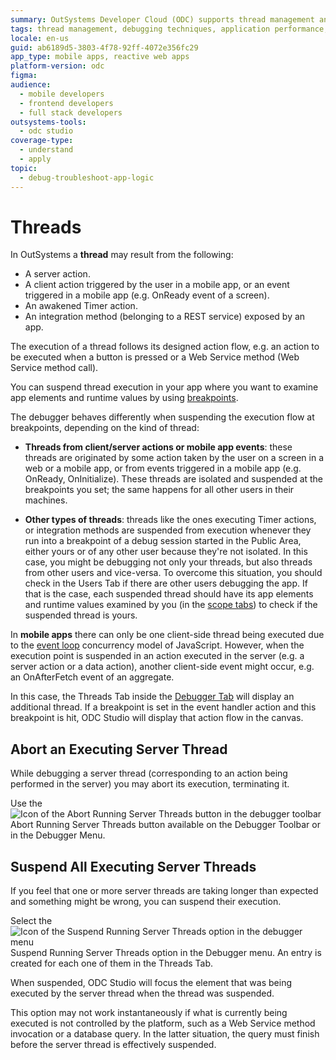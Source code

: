 ```yaml
---
summary: OutSystems Developer Cloud (ODC) supports thread management and debugging across various actions and events in web and mobile applications.
tags: thread management, debugging techniques, application performance, software development breakpoints
locale: en-us
guid: ab6189d5-3803-4f78-92ff-4072e356fc29
app_type: mobile apps, reactive web apps
platform-version: odc
figma:
audience:
  - mobile developers
  - frontend developers
  - full stack developers
outsystems-tools:
  - odc studio
coverage-type:
  - understand
  - apply
topic:
  - debug-troubleshoot-app-logic
---
```


# Threads

In OutSystems a **thread** may result from the following:

* A server action.
* A client action triggered by the user in a mobile app, or an event triggered in a mobile app (e.g. OnReady event of a screen).
* An awakened Timer action.
* An integration method (belonging to a REST service) exposed by an app.

The execution of a thread follows its designed action flow, e.g. an action to be executed when a button is pressed or a Web Service method (Web Service method call).

You can suspend thread execution in your app where you want to examine app elements and runtime values by using [breakpoints](breakpoints.md).

The debugger behaves differently when suspending the execution flow at breakpoints, depending on the kind of thread:

* **Threads from client/server actions or mobile app events**: these threads are originated by some action taken by the user on a screen in a web or a mobile app, or from events triggered in a mobile app (e.g. OnReady, OnInitialize). These threads are isolated and suspended at the breakpoints you set; the same happens for all other users in their machines.

* **Other types of threads**: threads like the ones executing Timer actions, or integration methods are suspended from execution whenever they run into a breakpoint of a debug session started in the Public Area, either yours or of any other user because they're not isolated. In this case, you might be debugging not only your threads, but also threads from other users and vice-versa. To overcome this situation, you should check in the Users Tab if there are other users debugging the app. If that is the case, each suspended thread should have its app elements and runtime values examined by you (in the [scope tabs](debugger-ui-reference.md#scope-tabs-area)) to check if the suspended thread is yours.

<div class="info" markdown="1">

In **mobile apps** there can only be one client-side thread being executed due to the [event loop](https://developer.mozilla.org/en-US/docs/Web/JavaScript/EventLoop) concurrency model of JavaScript. However, when the execution point is suspended in an action executed in the server (e.g. a server action or a data action), another client-side event might occur, e.g. an OnAfterFetch event of an aggregate.

In this case, the Threads Tab inside the [Debugger Tab](debugger-ui-reference.md#debugging-context-area) will display an additional thread. If a breakpoint is set in the event handler action and this breakpoint is hit, ODC Studio will display that action flow in the canvas.

</div>

## Abort an Executing Server Thread

While debugging a server thread (corresponding to an action being performed in the server) you may abort its execution, terminating it.

Use the ![Icon of the Abort Running Server Threads button in the debugger toolbar](images/toolbar-abort-button.png "Abort Running Server Threads Button") Abort Running Server Threads button available on the Debugger Toolbar or in the Debugger Menu.

## Suspend All Executing Server Threads

If you feel that one or more server threads are taking longer than expected and something might be wrong, you can suspend their execution.

Select the ![Icon of the Suspend Running Server Threads option in the debugger menu](images/toolbar-button-suspend.png "Suspend Running Server Threads Option") Suspend Running Server Threads option in the Debugger menu. An entry is created for each one of them in the Threads Tab.

When suspended, ODC Studio will focus the element that was being executed by the server thread when the thread was suspended.

<div class="info" markdown="1">

This option may not work instantaneously if what is currently being executed is not controlled by the platform, such as a Web Service method invocation or a database query. In the latter situation, the query must finish before the server thread is effectively suspended.

</div>
